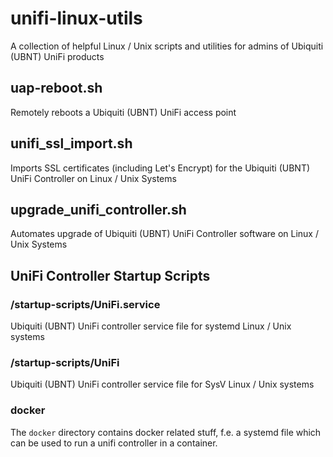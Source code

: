 # unifi-linux-utils
A collection of helpful Linux / Unix scripts and utilities for admins of Ubiquiti (UBNT) UniFi products

## uap-reboot.sh
Remotely reboots a Ubiquiti (UBNT) UniFi access point

## unifi_ssl_import.sh
Imports SSL certificates (including Let's Encrypt) for the Ubiquiti (UBNT) UniFi Controller on Linux / Unix Systems

## upgrade_unifi_controller.sh
Automates upgrade of Ubiquiti (UBNT) UniFi Controller software on Linux / Unix Systems

## UniFi Controller Startup Scripts
### /startup-scripts/UniFi.service
Ubiquiti (UBNT) UniFi controller service file for systemd Linux / Unix systems

### /startup-scripts/UniFi
Ubiquiti (UBNT) UniFi controller service file for SysV Linux / Unix systems

### docker
The `docker` directory contains docker related stuff, f.e. a systemd file which can be used to run a unifi controller in a container.